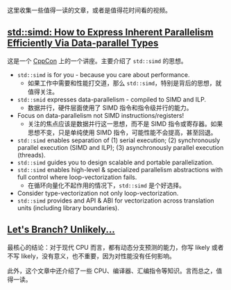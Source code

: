 这里收集一些值得一读的文章，或者是值得花时间看的视频。

## [std::simd: How to Express Inherent Parallelism Efficiently Via Data-parallel Types](https://www.youtube.com/watch?v=LAJ_hywLtMA)
这是一个 [CppCon](https://cppcon.org/) 上的一个讲座。主要介绍了 `std::simd` 的思想。
* `std::simd` is for you - because you care about performance.
  * 如果工作中需要和性能打交道，那么 `std::simd`，特别是背后的思想，就值得关注。
* `std::smid` expresses data-parallelism - compiled to SIMD and ILP.
  * 数据并行，硬件层面使用了 SIMD 指令和指令级并行的能力。
* Focus on data-parallelism not SIMD instructions/registers!
  * 关注的焦点应该是数据并行这一思想，而不是 SIMD 指令或寄存器。如果思想不变，只是单纯使用 SIMD 指令，可能性能不会提高，甚至回退。
* `std::simd` enables separation of (1) serial execution; (2) synchronously parallel execution (SIMD and ILP); (3) asynchronously parallel execution (threads).
* `std::simd` guides you to design scalable and portable parallelization.
* `std::simd` enables high-level & specialized parallelism abstractions with full control where loop-vectorization fails.
  * 在循环向量化不起作用的情况下，`std::simd` 是个好选择。
* Consider type-vectorization not only loop-vectorization.
* `std::simd` provides and API & ABI for vectorization across translation units (including library boundaries).

## [Let's Branch? Unlikely...](https://lucisqr.substack.com/p/lets-branch-unlikely)
最核心的结论：对于现代 CPU 而言，都有动态分支预测的能力，你写 likely 或者不写 likely，没有意义，也不重要，因为对性能没有任何影响。

此外，这个文章中还介绍了一些 CPU、编译器、汇编指令等知识。言而总之，值得一读。
